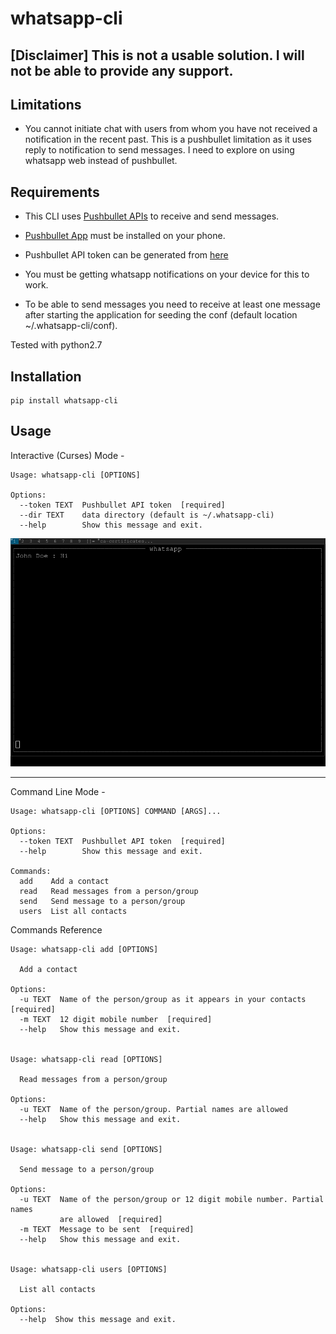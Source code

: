 # whatsapp-cli

## [Disclaimer] This is not a usable solution. I will not be able to provide any support.

## Limitations

  * You cannot initiate chat with users from whom you have not received a notification in the recent past. This is a pushbullet limitation as it uses reply to notification to send messages. I need to explore on using whatsapp web instead of pushbullet.

## Requirements
  * This CLI uses [Pushbullet APIs](https://docs.pushbullet.com/) to receive and send messages.

  * [Pushbullet App](https://play.google.com/store/apps/details?id=com.pushbullet.android) must be installed on your phone.

  * Pushbullet API token can be generated from [here](https://www.pushbullet.com/#settings/account)

  * You must be getting whatsapp notifications on your device for this to work.

  * To be able to send messages you need to receive at least one message after starting the application for seeding the conf (default location ~/.whatsapp-cli/conf).


Tested with python2.7

## Installation

    pip install whatsapp-cli


## Usage

Interactive (Curses) Mode - 

    Usage: whatsapp-cli [OPTIONS]
    
    Options:
      --token TEXT  Pushbullet API token  [required]
      --dir TEXT    data directory (default is ~/.whatsapp-cli)
      --help        Show this message and exit.

![](demo.gif)

---

Command Line Mode - 

	Usage: whatsapp-cli [OPTIONS] COMMAND [ARGS]...

	Options:
	  --token TEXT  Pushbullet API token  [required]
	  --help        Show this message and exit.

	Commands:
	  add    Add a contact
	  read   Read messages from a person/group
	  send   Send message to a person/group
	  users  List all contacts

Commands Reference

	Usage: whatsapp-cli add [OPTIONS]

	  Add a contact

	Options:
	  -u TEXT  Name of the person/group as it appears in your contacts  [required]
	  -m TEXT  12 digit mobile number  [required]
	  --help   Show this message and exit.


	Usage: whatsapp-cli read [OPTIONS]

	  Read messages from a person/group

	Options:
	  -u TEXT  Name of the person/group. Partial names are allowed
	  --help   Show this message and exit.


	Usage: whatsapp-cli send [OPTIONS]

	  Send message to a person/group

	Options:
	  -u TEXT  Name of the person/group or 12 digit mobile number. Partial names
			   are allowed  [required]
	  -m TEXT  Message to be sent  [required]
	  --help   Show this message and exit.


	Usage: whatsapp-cli users [OPTIONS]

	  List all contacts

	Options:
	  --help  Show this message and exit.
